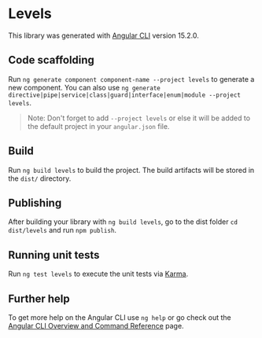 # Levels

This library was generated with [Angular CLI](https://github.com/angular/angular-cli) version 15.2.0.

## Code scaffolding

Run `ng generate component component-name --project levels` to generate a new component. You can also use `ng generate directive|pipe|service|class|guard|interface|enum|module --project levels`.
> Note: Don't forget to add `--project levels` or else it will be added to the default project in your `angular.json` file. 

## Build

Run `ng build levels` to build the project. The build artifacts will be stored in the `dist/` directory.

## Publishing

After building your library with `ng build levels`, go to the dist folder `cd dist/levels` and run `npm publish`.

## Running unit tests

Run `ng test levels` to execute the unit tests via [Karma](https://karma-runner.github.io).

## Further help

To get more help on the Angular CLI use `ng help` or go check out the [Angular CLI Overview and Command Reference](https://angular.io/cli) page.
